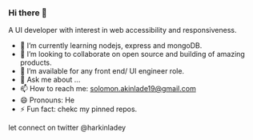 ### Hi there 👋
A UI developer with interest in web accessibility and responsiveness.

- 🌱 I’m currently learning nodejs, express and mongoDB.
- 👯 I’m looking to collaborate on open source and building of amazing products.
- 🤔 I’m available for any front end/ UI engineer role.
- 💬 Ask me about ...
- 📫 How to reach me: solomon.akinlade19@gmail.com
- 😄 Pronouns: He
- ⚡ Fun fact: chekc my pinned repos.

let connect on twitter @harkinladey
<!--
**solyakin/solyakin** is a ✨ _special_ ✨ repository because its `README.md` (this file) appears on your GitHub profile.

Here are some ideas to get you started:

- 🔭 I’m currently working on ...
- 🌱 I’m currently learning ...
- 👯 I’m looking to collaborate on ...
- 🤔 I’m looking for help with ...
- 💬 Ask me about ...
- 📫 How to reach me: ...
- 😄 Pronouns: ...
- ⚡ Fun fact: ...
-->
